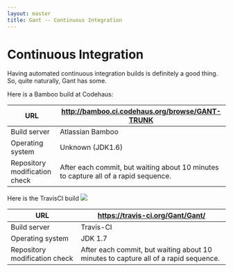```yaml
---
layout: master
title: Gant -- Continuous Integration
---
```


# Continuous Integration

Having automated continuous integration builds is definitely a good thing. So,
quite naturally, Gant has some.

Here is a Bamboo build at Codehaus:

**URL** | <http://bamboo.ci.codehaus.org/browse/GANT-TRUNK>
---|---
Build server | Atlassian Bamboo
Operating system | Unknown (JDK1.6)
Repository modification check | After each commit, but waiting about 10 minutes to capture all of a rapid sequence.

Here is the TravisCI build   ![](https://travis-ci.org/Gant/Gant.svg)

**URL** | <https://travis-ci.org/Gant/Gant/>
---|---
Build server | Travis-CI
Operating system | JDK 1.7
Repository modification check | After each commit, but waiting about 10 minutes to capture all of a rapid sequence.
